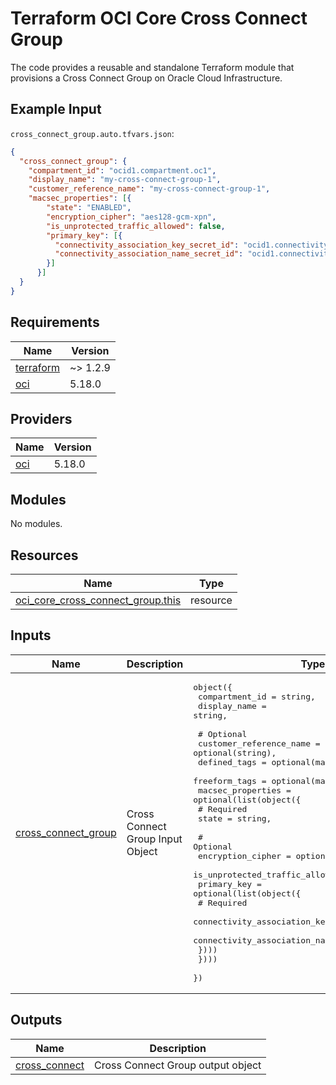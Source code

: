 # Terraform OCI Core Cross Connect Group
The code provides a reusable and standalone Terraform module that provisions a Cross Connect Group on Oracle Cloud Infrastructure.


## Example Input
`cross_connect_group.auto.tfvars.json`:
```json
{
  "cross_connect_group": {
    "compartment_id": "ocid1.compartment.oc1",
    "display_name": "my-cross-connect-group-1",
    "customer_reference_name": "my-cross-connect-group-1",
    "macsec_properties": [{
        "state": "ENABLED",
        "encryption_cipher": "aes128-gcm-xpn",
        "is_unprotected_traffic_allowed": false,
        "primary_key": [{
          "connectivity_association_key_secret_id": "ocid1.connectivity_association_key_secret_id",
          "connectivity_association_name_secret_id": "ocid1.connectivity_association_name_secret_id"
        }]
      }]    
  }
}
```


<!-- BEGIN_TF_DOCS -->
## Requirements

| Name | Version |
|------|---------|
| <a name="requirement_terraform"></a> [terraform](#requirement\_terraform) | ~> 1.2.9 |
| <a name="requirement_oci"></a> [oci](#requirement\_oci) | 5.18.0 |

## Providers

| Name | Version |
|------|---------|
| <a name="provider_oci"></a> [oci](#provider\_oci) | 5.18.0 |

## Modules

No modules.

## Resources

| Name | Type |
|------|------|
| [oci_core_cross_connect_group.this](https://registry.terraform.io/providers/oracle/oci/5.18.0/docs/resources/core_cross_connect_group) | resource |

## Inputs

| Name | Description | Type | Default | Required |
|------|-------------|------|---------|:--------:|
| <a name="input_cross_connect_group"></a> [cross\_connect\_group](#input\_cross\_connect\_group) | Cross Connect Group Input Object | <pre>object({<br>    compartment_id        = string,<br>    display_name          = string,<br><br>    # Optional<br>    customer_reference_name                     = optional(string),<br>    defined_tags                                = optional(map(string)),<br>    freeform_tags                               = optional(map(string)),<br>    macsec_properties = optional(list(object({<br>      # Required<br>      state = string,<br><br>      # Optional<br>      encryption_cipher              = optional(string),<br>      is_unprotected_traffic_allowed = optional(bool),<br>      primary_key = optional(list(object({<br>        # Required<br>        connectivity_association_key_secret_id  = string,<br>        connectivity_association_name_secret_id = string,<br>      })))<br>    })))<br>  })</pre> | n/a | yes |

## Outputs

| Name | Description |
|------|-------------|
| <a name="output_cross_connect"></a> [cross\_connect](#output\_cross\_connect) | Cross Connect Group output object |
<!-- END_TF_DOCS -->